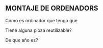 ## MONTAJE DE ORDENADORS

Como es ordinador que tengo que 

Tiene alguna pioza reutilizable?

De que año es?
